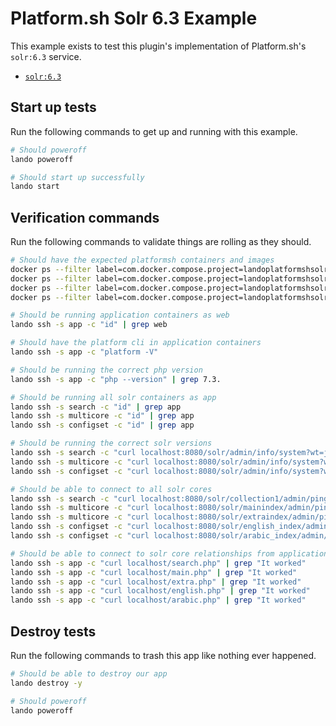 Platform.sh Solr 6.3 Example
============================

This example exists to test this plugin's implementation of Platform.sh's `solr:6.3` service.

* [`solr:6.3`](https://docs.platform.sh/configuration/services/solr.html)

Start up tests
--------------

Run the following commands to get up and running with this example.

```bash
# Should poweroff
lando poweroff

# Should start up successfully
lando start
```

Verification commands
---------------------

Run the following commands to validate things are rolling as they should.

```bash
# Should have the expected platformsh containers and images
docker ps --filter label=com.docker.compose.project=landoplatformshsolr63 | grep docker.registry.platform.sh/php-7.3 | grep landoplatformshsolr63_app_1
docker ps --filter label=com.docker.compose.project=landoplatformshsolr63 | grep docker.registry.platform.sh/solr-6.3 | grep landoplatformshsolr63_search_1
docker ps --filter label=com.docker.compose.project=landoplatformshsolr63 | grep docker.registry.platform.sh/solr-6.3 | grep landoplatformshsolr63_multicore_1
docker ps --filter label=com.docker.compose.project=landoplatformshsolr63 | grep docker.registry.platform.sh/solr-6.3 | grep landoplatformshsolr63_configset_1

# Should be running application containers as web
lando ssh -s app -c "id" | grep web

# Should have the platform cli in application containers
lando ssh -s app -c "platform -V"

# Should be running the correct php version
lando ssh -s app -c "php --version" | grep 7.3.

# Should be running all solr containers as app
lando ssh -s search -c "id" | grep app
lando ssh -s multicore -c "id" | grep app
lando ssh -s configset -c "id" | grep app

# Should be running the correct solr versions
lando ssh -s search -c "curl localhost:8080/solr/admin/info/system?wt=json" | grep solr-spec-version | grep "6.3"
lando ssh -s multicore -c "curl localhost:8080/solr/admin/info/system?wt=json" | grep solr-spec-version | grep "6.3"
lando ssh -s configset -c "curl localhost:8080/solr/admin/info/system?wt=json" | grep solr-spec-version | grep "6.3"

# Should be able to connect to all solr cores
lando ssh -s search -c "curl localhost:8080/solr/collection1/admin/ping?wt=json" | grep status | grep OK
lando ssh -s multicore -c "curl localhost:8080/solr/mainindex/admin/ping?wt=json" | grep status | grep OK
lando ssh -s multicore -c "curl localhost:8080/solr/extraindex/admin/ping?wt=json" | grep status | grep OK
lando ssh -s configset -c "curl localhost:8080/solr/english_index/admin/ping?wt=json" | grep status | grep OK
lando ssh -s configset -c "curl localhost:8080/solr/arabic_index/admin/ping?wt=json" | grep status | grep OK

# Should be able to connect to solr core relationships from application containers
lando ssh -s app -c "curl localhost/search.php" | grep "It worked"
lando ssh -s app -c "curl localhost/main.php" | grep "It worked"
lando ssh -s app -c "curl localhost/extra.php" | grep "It worked"
lando ssh -s app -c "curl localhost/english.php" | grep "It worked"
lando ssh -s app -c "curl localhost/arabic.php" | grep "It worked"
```

Destroy tests
-------------

Run the following commands to trash this app like nothing ever happened.

```bash
# Should be able to destroy our app
lando destroy -y

# Should poweroff
lando poweroff
```
